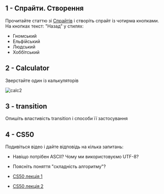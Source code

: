 ## 1 - Спрайти. Створення

Прочитайте статтю зі [Спрайтів](https://learn.javascript.ru/css-sprite) і створіть спрайт із чотирма кнопками. На кнопках текст: "Назад" у стилях:
- Гномський
- Ельфійський
- Людський
- Хоббітський

## 2 - Calculator

Зверстайте один із калькуляторів

![calc2](https://user-images.githubusercontent.com/9075641/212370662-084d6312-e5f7-4b8e-a7c6-9d32cea63fd6.jpg)


## 3 - transition

Опишіть властивість transition і способи її застосування

## 4 - CS50

Подивіться відео і дайте відповідь на кілька запитань:

- Навіщо потрібен ASCII? Чому ми використовуємо UTF-8?
- Поясніть поняття "складність алгоритму"?

- [CS50 лекція 1](https://www.youtube.com/watch?v=SW_UCzFO7X0)
- [CS50 лекція 2](https://www.youtube.com/watch?v=7fJ42lfCUXg)
